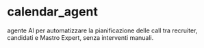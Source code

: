 # calendar_agent
agente AI per automatizzare la pianificazione delle call tra recruiter, candidati e Mastro Expert, senza interventi manuali.
